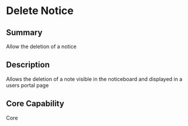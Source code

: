 # Delete Notice

## Summary

Allow the deletion of a notice

## Description

Allows the deletion of a note visible in the noticeboard and displayed in a users portal page

## Core Capability

Core
